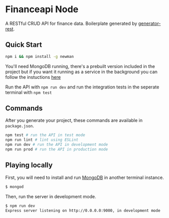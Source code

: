 # Financeapi Node

A RESTful CRUD API for finance data. Boilerplate generated by [generator-rest](https://github.com/diegohaz/generator-rest).

## Quick Start
```bash
npm i && npm install -g newman
```
You'll need MongoDB running, there's a prebuilt version included in the project but if you want it running as a service in the background you can follow the instuctions [here](https://gist.github.com/nrollr/9f523ae17ecdbb50311980503409aeb3)

Run the API with `npm run dev` and run the integration tests in the seperate terminal with `npm test`

## Commands

After you generate your project, these commands are available in `package.json`.

```bash
npm test # run the API in test mode
npm run lint # lint using ESLint
npm run dev # run the API in development mode
npm run prod # run the API in production mode
```

## Playing locally

First, you will need to install and run [MongoDB](https://www.mongodb.com/) in another terminal instance.

```bash
$ mongod
```

Then, run the server in development mode.

```bash
$ npm run dev
Express server listening on http://0.0.0.0:9000, in development mode
```
